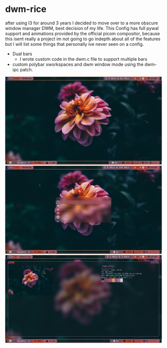 # dwm-rice 
after using I3 for around 3 years I decided to move over to a more obscure window manager DWM, best decision of my life.
This Config has full pywal support and animations provided by the official picom compositor, because this isent really a project im not going to go indepth about all of the features but I will list some things that personally ive never seen on a config.
- Dual bars
    - I wrote custom code in the dwm.c file to support multiple bars
- custom polybar xworkspaces and dwm window mode using the dwm-ipc patch.

![img](img/img1.png)
![img](img/img2.png)
![img](img/img3.png)
